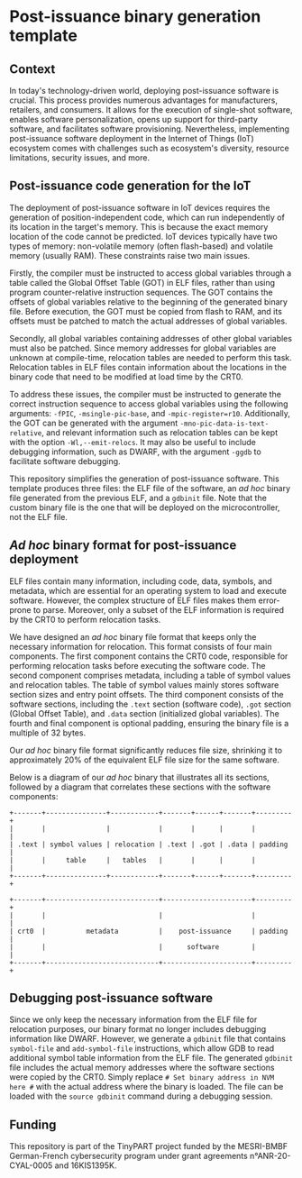 # Post-issuance binary generation template

## Context

In today's technology-driven world, deploying post-issuance software is
crucial. This process provides numerous advantages for manufacturers,
retailers, and consumers. It allows for the execution of single-shot
software, enables software personalization, opens up support for
third-party software, and facilitates software provisioning.
Nevertheless, implementing post-issuance software deployment in the
Internet of Things (IoT) ecosystem comes with challenges such as
ecosystem's diversity, resource limitations, security issues, and more.

## Post-issuance code generation for the IoT

The deployment of post-issuance software in IoT devices requires the
generation of position-independent code, which can run independently of
its location in the target's memory. This is because the exact memory
location of the code cannot be predicted. IoT devices typically have two
types of memory: non-volatile memory (often flash-based) and volatile
memory (usually RAM). These constraints raise two main issues.

Firstly, the compiler must be instructed to access global variables
through a table called the Global Offset Table (GOT) in ELF files,
rather than using program counter-relative instruction sequences. The
GOT contains the offsets of global variables relative to the beginning
of the generated binary file. Before execution, the GOT must be copied
from flash to RAM, and its offsets must be patched to match the actual
addresses of global variables.

Secondly, all global variables containing addresses of other global
variables must also be patched. Since memory addresses for global
variables are unknown at compile-time, relocation tables are needed to
perform this task. Relocation tables in ELF files contain information
about the locations in the binary code that need to be modified at load
time by the CRT0.

To address these issues, the compiler must be instructed to generate the
correct instruction sequence to access global variables using the
following arguments: `-fPIC`, `-msingle-pic-base`, and
`-mpic-register=r10`. Additionally, the GOT can be generated with the
argument `-mno-pic-data-is-text-relative`, and relevant information such
as relocation tables can be kept with the option `-Wl,--emit-relocs`. It
may also be useful to include debugging information, such as DWARF, with
the argument `-ggdb` to facilitate software debugging.

This repository simplifies the generation of post-issuance software.
This template produces three files: the ELF file of the software, an *ad
hoc* binary file generated from the previous ELF, and a `gdbinit` file.
Note that the custom binary file is the one that will be deployed on the
microcontroller, not the ELF file.

## *Ad hoc* binary format for post-issuance deployment

ELF files contain many information, including code, data, symbols, and
metadata, which are essential for an operating system to load and
execute software. However, the complex structure of ELF files makes them
error-prone to parse. Moreover, only a subset of the ELF information is
required by the CRT0 to perform relocation tasks.

We have designed an *ad hoc* binary file format that keeps only the
necessary information for relocation. This format consists of four main
components. The first component contains the CRT0 code, responsible for
performing relocation tasks before executing the software code. The
second component comprises metadata, including a table of symbol values
and relocation tables. The table of symbol values mainly stores software
section sizes and entry point offsets. The third component consists of
the software sections, including the `.text` section (software code),
`.got` section (Global Offset Table), and `.data` section (initialized
global variables). The fourth and final component is optional padding,
ensuring the binary file is a multiple of 32 bytes.

Our *ad hoc* binary file format significantly reduces file size,
shrinking it to approximately 20% of the equivalent ELF file size for
the same software.

Below is a diagram of our *ad hoc* binary that illustrates all its
sections, followed by a diagram that correlates these sections with the
software components:

```
+-------+---------------+------------+-------+------+-------+---------+
|       |               |            |       |      |       |         |
| .text | symbol values | relocation | .text | .got | .data | padding |
|       |     table     |   tables   |       |      |       |         |
+-------+---------------+------------+-------+------+-------+---------+

+-------+----------------------------+----------------------+---------+
|       |                            |                      |         |
| crt0  |          metadata          |    post-issuance     | padding |
|       |                            |      software        |         |
+-------+----------------------------+----------------------+---------+
```

## Debugging post-issuance software

Since we only keep the necessary information from the ELF file for
relocation purposes, our binary format no longer includes debugging
information like DWARF. However, we generate a `gdbinit` file that
contains `symbol-file` and `add-symbol-file` instructions, which allow
GDB to read additional symbol table information from the ELF file. The
generated `gdbinit` file includes the actual memory addresses where the
software sections were copied by the CRT0. Simply replace `# Set binary
address in NVM here #` with the actual address where the binary is
loaded. The file can be loaded with the `source gdbinit` command during
a debugging session.

## Funding

This repository is part of the TinyPART project funded by the MESRI-BMBF
German-French cybersecurity program under grant agreements
n°ANR-20-CYAL-0005 and 16KIS1395K.
